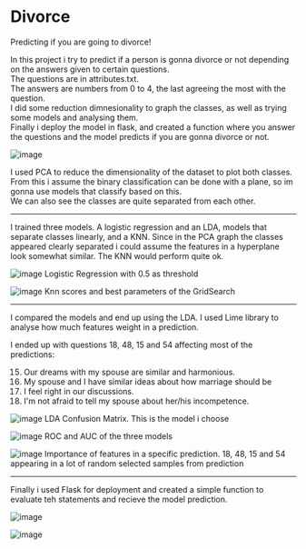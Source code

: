 # Divorce
Predicting if you are going to divorce!


In this project i try to predict if a person is gonna divorce or not depending on the answers given to certain questions.\
The questions are in attributes.txt. \
The answers are numbers from 0 to 4, the last agreeing the most with the question. \
I did some reduction dimnesionality to graph the classes, as well as trying some models and analysing them. \
Finally i deploy the model in flask, and created a function where you answer the questions and the model predicts if you are gonna divorce or not. 





![image](https://user-images.githubusercontent.com/70241561/118702956-ee692d80-b7eb-11eb-9e73-bf86fe3d286c.png)

I used PCA to reduce the dimensionality of the dataset to plot both classes.\
From this i assume the binary classification can be done with a plane, so im gonna use models that classify based on this. \
We can also see the classes are quite separated from each other.

--------------------------

I trained three models. A logistic regression and an LDA, models that separate classes linearly, and a KNN. Since in the PCA graph the classes appeared clearly separated i
could assume the features in a hyperplane look somewhat similar. The KNN would perform quite ok. 

![image](https://user-images.githubusercontent.com/70241561/118703782-dba32880-b7ec-11eb-8ac5-00f639677f59.png)
Logistic Regression with 0.5 as threshold

![image](https://user-images.githubusercontent.com/70241561/118703910-f7a6ca00-b7ec-11eb-81b7-bea777c957c4.png)
Knn scores and best parameters of the GridSearch

-------------------------

I compared the models and end up using the LDA.
I used Lime library to analyse how much features weight in a prediction.

I ended up with questions 18, 48, 15 and 54 affecting most of the predictions:

15. Our dreams with my spouse are similar and harmonious.
18. My spouse and I have similar ideas about how marriage should be
48. I feel right in our discussions.
54. I'm not afraid to tell my spouse about her/his incompetence.

![image](https://user-images.githubusercontent.com/70241561/118704712-cda1d780-b7ed-11eb-958b-00a0c3f1cd0f.png)
LDA Confusion Matrix. This is the model i choose


![image](https://user-images.githubusercontent.com/70241561/118704791-df837a80-b7ed-11eb-93b0-14cd00bbf719.png)
ROC and AUC of the three models 

![image](https://user-images.githubusercontent.com/70241561/118704861-f033f080-b7ed-11eb-9005-243dc03f7045.png)
Importance of features in a specific prediction. 18, 48, 15 and 54 appearing in a lot of random selected samples from prediction

-----------------------------

Finally i used Flask for deployment and created a simple function to evaluate teh statements and recieve the model prediction.


![image](https://user-images.githubusercontent.com/70241561/118705103-32f5c880-b7ee-11eb-934d-34cfe1b12f5e.png)


![image](https://user-images.githubusercontent.com/70241561/118705122-3a1cd680-b7ee-11eb-818d-813208c29ef6.png)








